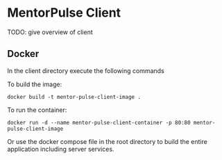 # MentorPulse Client

TODO: give overview of client

## Docker

In the client directory execute the following commands

To build the image:

```
docker build -t mentor-pulse-client-image .
```

To run the container:

```
docker run -d --name mentor-pulse-client-container -p 80:80 mentor-pulse-client-image
```

Or use the docker compose file in the root directory to build the entire application including server services.
